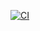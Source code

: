 [![CI](https://github.com/Vortx3735/2025-Bot/actions/workflows/CI.yml/badge.svg?branch=main)](https://github.com/Vortx3735/2025-Bot/actions/workflows/CI.yml)